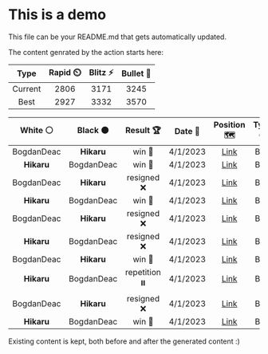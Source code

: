 # This is a demo

This file can be your README.md that gets automatically updated.

The content genrated by the action starts here:

<!--START_SECTION:chessStats-->
<!-- Automatically generated with https://github.com/Balastrong/chess-stats-action -->

| Type | Rapid ⏲️ | Blitz ⚡ | Bullet 🔫 |
|:---:|:---:|:---:|:---:|
| Current | 2806 | 3171 | 3245 |
| Best | 2927 | 3332 | 3570 |

| White ⚪ | Black ⚫ | Result 🏆 | Date 📅 | Position 🗺️ | Type 🕕 |
|:---:|:---:|:---:|:---:|:---:|:---:|
| BogdanDeac | **Hikaru** | win 🥇 | 4/1/2023 | <a href="http://www.ee.unb.ca/cgi-bin/tervo/fen.pl?select=4r2k/1p1b3n/1q4r1/R2PpN2/2p1PbP1/2B2P1p/1Q6/5R1K w - -">Link</a> | Blitz |
| **Hikaru** | BogdanDeac | win 🥇 | 4/1/2023 | <a href="http://www.ee.unb.ca/cgi-bin/tervo/fen.pl?select=8/7N/1P1pk3/2r1n3/1R3p2/7P/6PK/8 b - -">Link</a> | Blitz |
| BogdanDeac | **Hikaru** | resigned ❌ | 4/1/2023 | <a href="http://www.ee.unb.ca/cgi-bin/tervo/fen.pl?select=6Q1/p3kp2/2bR2p1/1p2Pp2/1P6/6P1/5P1K/8 b - -">Link</a> | Blitz |
| **Hikaru** | BogdanDeac | win 🥇 | 4/1/2023 | <a href="http://www.ee.unb.ca/cgi-bin/tervo/fen.pl?select=8/8/8/4p3/1R2k3/5r2/2K5/8 b - -">Link</a> | Blitz |
| BogdanDeac | **Hikaru** | resigned ❌ | 4/1/2023 | <a href="http://www.ee.unb.ca/cgi-bin/tervo/fen.pl?select=8/p4kp1/1p5p/1p1nR3/2r2P2/1B4P1/P6P/6K1 b - -">Link</a> | Blitz |
| **Hikaru** | BogdanDeac | resigned ❌ | 4/1/2023 | <a href="http://www.ee.unb.ca/cgi-bin/tervo/fen.pl?select=5B2/2p5/R5p1/1p2pk2/5n2/1Bn2r2/2P4K/8 b - -">Link</a> | Blitz |
| BogdanDeac | **Hikaru** | win 🥇 | 4/1/2023 | <a href="http://www.ee.unb.ca/cgi-bin/tervo/fen.pl?select=3Q4/1pB1b2k/p3N3/7p/1P6/6P1/P7/7K w - -">Link</a> | Blitz |
| **Hikaru** | BogdanDeac | repetition ⏸️ | 4/1/2023 | <a href="http://www.ee.unb.ca/cgi-bin/tervo/fen.pl?select=4Q3/1p4bk/2p5/p2p1bp1/1B1P4/1PP3P1/q6P/6K1 w - -">Link</a> | Blitz |
| BogdanDeac | **Hikaru** | resigned ❌ | 4/1/2023 | <a href="http://www.ee.unb.ca/cgi-bin/tervo/fen.pl?select=1r6/p3k1Q1/2p2N2/P2pP3/1pPP3K/6p1/1P5P/5q2 b - -">Link</a> | Blitz |
| **Hikaru** | BogdanDeac | win 🥇 | 4/1/2023 | <a href="http://www.ee.unb.ca/cgi-bin/tervo/fen.pl?select=8/8/4k3/8/6K1/8/6P1/8 b - -">Link</a> | Blitz |

<!--END_SECTION:chessStats-->

Existing content is kept, both before and after the generated content :)
